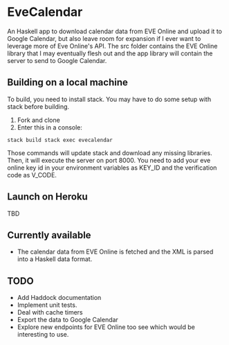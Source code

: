 
# EveCalendar
An Haskell app to download calendar data from EVE Online and upload it to Google Calendar, but also leave room for expansion if I ever want to leverage more of Eve Online's API. The src folder contains the EVE Online library that I may eventually flesh out and the app library will contain the server to send to Google Calendar.

## Building on a local machine

To build, you need to install stack. You may have to do some setup with stack before building.

1. Fork and clone
2. Enter this in a console:

`
stack build
stack exec evecalendar
`

Those commands will update stack and download any missing libraries. Then, it will execute the server on port 8000. You need to add your eve online key id in your environment variables as KEY_ID and the verification code as V_CODE.

## Launch on Heroku

TBD

## Currently available

- The calendar data from EVE Online is fetched and the XML is parsed into a Haskell data format.

## TODO
- Add Haddock documentation
- Implement unit tests.
- Deal with cache timers
- Export the data to Google Calendar
- Explore new endpoints for EVE Online too see which would be interesting to use.

